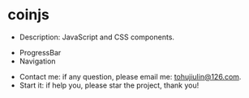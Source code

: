 # coinjs
- Description: 
JavaScript and CSS components.
+ ProgressBar
+ Navigation
- Contact me: if any question, please email me: tohujiulin@126.com.
- Start it: if help you, please star the project, thank you!
